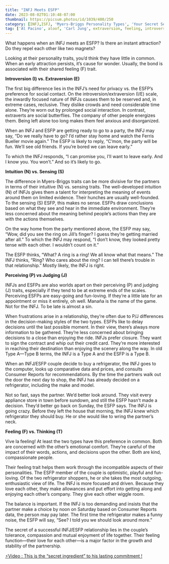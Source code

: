 ```yaml
---
title: "INFJ Meets ESFP"
date: 2023-08-02T01:10:48-07:00
thumbnail: https://picsum.photos/id/1039/400/250
category: [INFJ,ISFJ, 'Myers-Briggs Personality Types', 'Your Secret Self']
tag: ['Al Pacino', aloof, 'Carl Jung', extraversion, feeling, introversion, introvert, judging, MBTI, Myers-Briggs, perceiving, personality, personality type, psychology, relationships, thinking, 'Tiger Woods']
---
```


What happens when an INFJ meets an ESFP? Is there an instant attraction? Do they repel each other like two magnets?

Looking at their personality traits, you’d think they have little in common. When an early attraction persists, it’s cause for wonder. Usually, the bond is associated with their shared feeling (F) trait.

**Introversion (I) vs. Extraversion (E)**

The first big difference lies in the INFJ’s need for privacy vs. the ESFP’s preference for social contact. On the introversion/extraversion (I/E) scale, the inwardly focused nature of INFJs causes them to be reserved and, in extreme cases, reclusive. They dislike crowds and need considerable time alone. They’re worn out by prolonged social interaction. In contrast, extraverts are social butterflies. The company of other people energizes them. Being left alone too long makes them feel anxious and disorganized.

When an INFJ and ESFP are getting ready to go to a party, the INFJ may say, “Do we really have to go? I’d rather stay home and watch the Ferris Bueller movie again.” The ESFP is likely to reply, “C’mon, the party will be fun. We’ll see old friends. If you’re bored we can leave early.”

To which the INFJ responds, “I can promise you, I’ll want to leave early. And I know you. You won’t.” And so it’s likely to go.

**Intuition (N) vs. Sensing (S)**

The difference in Myers-Briggs traits can be more divisive for the partners in terms of their intuitive (N) vs. sensing traits. The well-developed intuition (N) of INFJs gives them a talent for interpreting the meaning of events around them on limited evidence. Their hunches are usually well-founded. To the sensing (S) ESFP, this makes no sense. ESFPs draw conclusions based on what they see and hear in the immediate environment. They’re less concerned about the meaning behind people’s actions than they are with the actions themselves.

On the way home from the party mentioned above, the ESFP may say, “Wow, did you see the ring on Jill’s finger? I guess they’re getting married after all.” To which the INFJ may respond, “I don’t know, they looked pretty tense with each other. I wouldn’t count on it.”

The ESFP thinks, “What? A ring is a ring! We all know what that means.” The INFJ thinks, “Ring? Who cares about the ring? I can tell there’s trouble in that relationship.” Mostly likely, the INFJ is right.

**Perceiving (P) vs Judging (J)**

INFJs and ESFPs are also worlds apart on their perceiving (P) and judging (J) traits, especially if they tend to be at extreme ends of the scales. Perceiving ESFPs are easy-going and fun-loving. If they’re a little late for an appointment or miss it entirely, oh well. Manaña is the name of the game. Not for the INFJ. To be late is almost a sin.

When frustrations arise in a relationship, they’re often due to P/J differences in the decision-making styles of the two types. ESFPs like to delay decisions until the last possible moment. In their view, there’s always more information to be gathered. They’re less concerned about bringing decisions to a close than enjoying the ride. INFJs prefer closure. They want to sign the contract and whip out their credit card. They’re more interested in reaching their destination than enjoying the scenery along the way. In old Type A—Type B terms, the INFJ is a Type A and the ESFP is a Type B.

When an INFJ/ESFP couple decide to buy a refrigerator, the INFJ goes to the computer, looks up comparative data and prices, and consults Consumer Reports for  recommendations. By the time the partners walk out the door the next day to shop, the INFJ has already decided on a refrigerator, including the make and model.

Not so fast, says the partner. We’d better look around. They visit every appliance store in town before sundown, and still the ESFP hasn’t made a decision. They’d better go back on Sunday, the ESFP says. The INFJ is going crazy. Before they left the house that morning, the INFJ knew which refrigerator they should buy. He or she would like to wring the partner’s neck.

**Feeling (F) vs. Thinking (T)**

Vive la feeling! At least the two types have this preference in common. Both are concerned with the other’s emotional comfort. They’re careful of the impact of their words, actions, and decisions upon the other. Both are kind, compassionate people.

Their feeling trait helps them work through the incompatible aspects of their personalities. The ESFP member of the couple is optimistic, playful and fun-loving. Of the two refrigerator shoppers, he or she takes the most outgoing, enthusiastic view of life. The INFJ is more focused and driven. Because they love each other, they make allowances and put effort into getting along and enjoying each other’s company. They give each other wiggle room.

The balance is important. If the INFJ is too demanding and insists that the partner make a choice by noon on Saturday based on Consumer Reports data, the person may pay later. The first time the refrigerator makes a funny noise, the ESFP will say, “See? I told you we should look around more.”

The secret of a successful INFJ/ESFP relationship lies in the couple’s tolerance, compassion and mutual enjoyment of life together. Their feeling function—their love for each other—is a major factor in the growth and stability of the partnership.

<p><a id="aflink" href="https://hop.clickbank.net/?affiliate=klayu&vendor=hissecret&lp=0" class="one" target="_blank" title="⚡Video : This is the “secret ingredient” to his lasting commitment !">⚡Video : This is the “secret ingredient” to his lasting commitment !</a></p>